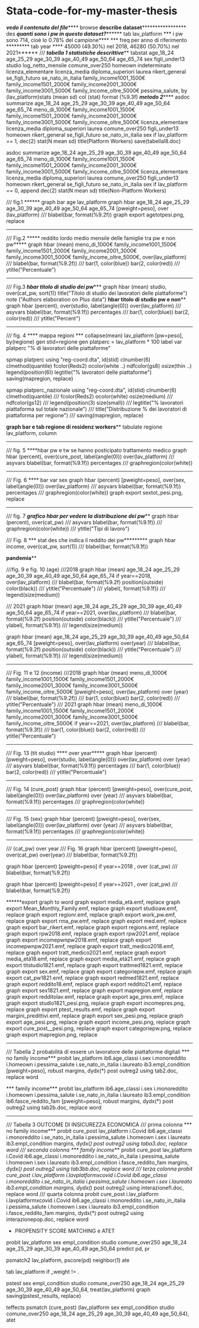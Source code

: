 # Stata-code-for-my-master-thesis
*****vedo il contenuto del file*********
browse
****describe dataset*********************
des
***quanti sono i pw in questo dataset?*********
tab lav_platform
*** i pw sono 714, cioè lo 0.78% del campione****
*** freq per anno di riferimento *********
tab year
**** 45000 (49.30%) nel 2018, 46280 (50.70%) nel 2021******
///
***tabella 1 statistiche descrittive*****
tabstat age_18_24 age_25_29 age_30_39 age_40_49 age_50_64 age_65_74
sex figli_under13 studio log_netto_mensile comune_over250 homeown
indeterminato licenza_elementare licenza_media diploma_superiori
laurea rikert_general se_figli_futuro se_nato_in_italia
family_income1001_1500€ family_income1501_2000€
family_income2001_3000€ family_income3001_5000€
family_income_oltre_5000€ pessima_salute, by (lav_platform)stats (mean
sd) col (stat) format (%9.3f)
*********metodo 2*************
asdoc summarize age_18_24 age_25_29 age_30_39 age_40_49 age_50_64
age_65_74 meno_di_1000€ family_income1001_1500€
family_income1501_2000€ family_income2001_3000€
family_income3001_5000€ family_income_oltre_5000€ licenza_elementare
licenza_media diploma_superiori laurea comune_over250 figli_under13
homeown rikert_general se_figli_futuro se_nato_in_italia sex if
lav_platform == 1,  dec(2) stat(N mean sd) title(Platform Workers)
save(tabellal8.doc)

asdoc summarize age_18_24 age_25_29 age_30_39 age_40_49 age_50_64
age_65_74 meno_di_1000€ family_income1001_1500€
family_income1501_2000€ family_income2001_3000€
family_income3001_5000€ family_income_oltre_5000€ licenza_elementare
licenza_media diploma_superiori laurea comune_over250 figli_under13
homeown rikert_general se_figli_futuro se_nato_in_italia sex if
lav_platform == 0, append dec(2) stat(N mean sd) title(Non-Platform
Workers)

/// fig.1
****** graph bar age lav_platform
graph hbar age_18_24 age_25_29 age_30_39 age_40_49 age_50_64 age_65_74
[pweight=peso], over (lav_platform) ///
blabel(bar, format(%9.2f))
graph export agetotpesi.png, replace
*********
/// Fig.2
***** reddito lordo medio mensile delle famiglie tra pw e non pw*****
graph hbar (mean) meno_di_1000€ family_income1001_1500€
family_income1501_2000€ family_income2001_3000€
family_income3001_5000€ family_income_oltre_5000€, over(lav_platform)
///
blabel(bar, format(%9.2f)) ///
bar(1, color(blue)) bar(2, color(red)) ///
ytitle("Percentuale")
***********
/// Fig.3
***hbar titolo di studio dei pw******
graph hbar (mean) studio, over(cat_pw, sort(1)) title("Titolo di
studio dei lavoratori delle piattaforme") note ("Authors elaboration
on Plus data")
****hbar titolo di studio pw e non******
graph hbar (percent), over(studio, label(angle(0))) over(lav_platform) ///
asyvars blabel(bar, format(%9.1f)) percentages ///
bar(1, color(blue)) bar(2, color(red)) ///
ytitle("Percent")

*****
/// fig. 4
**** mappa regioni ***
collapse(mean) lav_platform [pw=peso], by(regione)
gen stid=regione
gen platperc = lav_platform * 100
label var platperc "% di lavoratori delle piattaforme"

spmap platperc using "reg-coord.dta", id(stid) clnumber(6)
clmethod(quantile) fcolor(Reds2) ocolor(white ..) ndfcolor(gs8)
osize(thin ..) legend(position(6)) legtitle("% lavoratori delle
piattaforme") saving(mapregion, replace)

spmap platperc_nazionale using "reg-coord.dta", id(stid) clnumber(6)
clmethod(quantile) ///
fcolor(Reds2) ocolor(white) osize(medium) ///
ndfcolor(gs12) ///
legend(position(3) size(small)) ///
legtitle("% lavoratori piattaforma sul totale nazionale") ///
title("Distribuzione % dei lavoratori di piattaforma per regione") ///
saving(mapregion, replace)


****graph bar e tab regione di residenz workers******
tabulate regione lav_platform, column
*****
/// fig. 5
****hbar pw e tw se hanno posticipato trattamento medico
graph hbar (percent), over(cure_post, label(angle(0))) over(lav_platform) ///
asyvars blabel(bar, format(%9.1f)) percentages ///
graphregion(color(white))

******
/// Fig. 6
**** bar var sex
graph hbar (percent) [pweight=peso], over(sex, label(angle(0)))
over(lav_platform) ///
asyvars blabel(bar, format(%9.1f)) percentages ///
graphregion(color(white))
graph export sextot_pesi.png, replace

*****
/// fig. 7
***grafico hbar per vedere la distribuzione dei pw*****
graph hbar (percent), over(cat_pw) ///
asyvars blabel(bar, format(%9.1f)) ///
graphregion(color(white)) ///
ytitle("Tipi di lavoro")

/// Fig. 8
*** stat des che indica il reddito dei pw*********
graph hbar income, over(cat_pw, sort(1)) ///
blabel(bar, format(%9.1f))

****pandemia******

///fig. 9 e fig. 10 (age)
///2018
graph hbar (mean) age_18_24 age_25_29 age_30_39 age_40_49 age_50_64
age_65_74 if year==2018, over(lav_platform) ///
blabel(bar, format(%9.2f) position(outside) color(black)) ///
ytitle("Percentuale") ///
ylabel(, format(%9.1f)) ///
legend(size(medium))


/// 2021
graph hbar (mean) age_18_24 age_25_29 age_30_39 age_40_49 age_50_64
age_65_74 if year==2021, over(lav_platform) ///
blabel(bar, format(%9.2f) position(outside) color(black)) ///
ytitle("Percentuale") ///
ylabel(, format(%9.1f)) ///
legend(size(medium))

graph hbar (mean) age_18_24 age_25_29 age_30_39 age_40_49 age_50_64
age_65_74 [pweight=peso], over(lav_platform) over(year) ///
blabel(bar, format(%9.2f) position(outside) color(black)) ///
ytitle("Percentuale") ///
ylabel(, format(%9.1f)) ///
legend(size(medium))

*****
/// Fig. 11 e 12 (income)
///2018
graph hbar (mean) meno_di_1000€ family_income1001_1500€
family_income1501_2000€ family_income2001_3000€
family_income3001_5000€ family_income_oltre_5000€ [pweight=peso],
over(lav_platform) over (year) ///
blabel(bar, format(%9.2f)) ///
bar(1, color(blue)) bar(2, color(red)) ///
ytitle("Percentuale")
/// 2021
graph hbar (mean) meno_di_1000€ family_income1001_1500€
family_income1501_2000€ family_income2001_3000€
family_income3001_5000€ family_income_oltre_5000€ if year==2021,
over(lav_platform) ///
blabel(bar, format(%9.3f)) ///
bar(1, color(blue)) bar(2, color(red)) ///
ytitle("Percentuale")
*******
/// Fig. 13 (tit studio)
**** over year*****
graph hbar (percent) [pweight=peso], over(studio, label(angle(0)))
over(lav_platform) over (year) ///
asyvars blabel(bar, format(%9.1f)) percentages ///
bar(1, color(blue)) bar(2, color(red)) ///
ytitle("Percentuale")
*********
/// Fig. 14 (cure_post)
graph hbar (percent) [pweight=peso], over(cure_post, label(angle(0)))
over(lav_platform) over (year) ///
asyvars blabel(bar, format(%9.1f)) percentages ///
graphregion(color(white))
*******
/// Fig. 15 (sex)
graph hbar (percent) [pweight=peso], over(sex, label(angle(0)))
over(lav_platform) over (year) ///
asyvars blabel(bar, format(%9.1f)) percentages ///
graphregion(color(white))
*****
/// (cat_pw) over year
/// Fig. 16
graph hbar (percent) [pweight=peso], over(cat_pw) over(year) ///
blabel(bar, format(%9.2f))

graph hbar (percent) [pweight=peso] if year==2018 , over (cat_pw) ///
blabel(bar, format(%9.2f))

graph hbar (percent) [pweight=peso] if year==2021 , over (cat_pw) ///
blabel(bar, format(%9.2f))


******export graph to word
graph export media_età.emf, replace
graph export Mean_Monthly_Family.emf, replace
graph export studioaw.emf, replace
graph export regionr.emf, replace
graph export work_pw.emf, replace
graph export rma_pw.emf, replace
graph export med.emf, replace
graph export bar_rikert.emf, replace
graph export regions.emf, replace
graph export rpw2018.emf, replace
graph export rpw2021.emf, replace
graph export incomepwnpw2018.emf, replace
graph export incomepwnpw2021.emf, replace
graph export tratt_medico2018.emf, replace
graph export tratt_medico2021.emf, replace
graph export media_età18.emf, replace
graph export media_età21.emf, replace
graph export titstudio1821.emf, replace
graph export trattmed1821.emf, replace
graph export sex.emf, replace
graph export categoriepw.emf, replace
graph export cat_pw1821.emf, replace
graph export redmed1821.emf, replace
graph export reddito18.emf, replace
graph export reddito21.emf, replace
graph export sex1821.emf, replace
graph export mapregion.emf, replace
graph export redditolav.emf, replace
graph export age_pres.emf, replace
graph export studio1821_pesi.png, replace
graph export incomepres.png, replace
graph export ptest_results.emf, replace
graph export margini_predittivi.emf, replace
graph export sex_pesi.png, replace
graph export age_pesi.png, replace
graph export income_pesi.png, replace
graph export cure_post__pesi.png, replace
graph export categoriepw.png, replace
graph export mapregion.png, replace

******
/// Tabella 2 probabilità di essere un lavoratore delle piattaforme digitali
*** no family income***
probit lav_platform ib6.age_classi i.sex i.monoreddito i.homeown
i.pessima_salute i.se_nato_in_italia i.laureato ib3.empl_condition
[pweight=peso], robust
margins, dydx(*) post
outreg2 using tab2.doc, replace word

*** family income***
probit lav_platform ib6.age_classi i.sex i.monoreddito i.homeown
i.pessima_salute i.se_nato_in_italia i.laureato ib3.empl_condition
ib6.fasce_reddito_fam [pweight=peso], robust
margins, dydx(*) post
outreg2 using tab2b.doc, replace word
******
/// Tabella 3 OUTCOME DI INSICUREZZA ECONOMICA
/// prima colonna
*** no family income***
probit cure_post lav_platform i.Covid ib6.age_classi i.monoreddito
i.se_nato_in_italia i.pessima_salute i.homeown i.sex i.laureato
ib3.empl_condition
margins, dydx(*) post
outreg2 using taba3.doc, replace word
/// seconda colonna
*** family income***
probit cure_post lav_platform i.Covid ib6.age_classi  i.monoreddito
i.se_nato_in_italia i.pessima_salute i.homeown i.sex i.laureato
ib3.empl_condition i.fasce_reddito_fam
margins, dydx(*) post
outreg2 using tab3bb.doc, replace word
/// terza colonna
probit cure_post i.lav_platform i.lavplatformxcovid i.Covid
ib6.age_classi i.monoreddito i.se_nato_in_italia i.pessima_salute
i.homeown i.sex i.laureato ib3.empl_condition
margins, dydx(*) post
outreg2 using interazionefl.doc, replace word
/// quarta colonna
probit cure_post i.lav_platform i.lavplatformxcovid i.Covid
ib6.age_classi  i.monoreddito i.se_nato_in_italia i.pessima_salute
i.homeown i.sex i.laureato ib3.empl_condition i.fasce_reddito_fam
margins, dydx(*) post
outreg2 using interazionepop.doc, replace word

* PROPENSITY SCORE MATCHING e ATET

probit lav_platform sex empl_condition studio comune_over250 age_18_24
age_25_29 age_30_39 age_40_49 age_50_64
predict pd, pr

psmatch2 lav_platform, pscore(pd) neighbor(1) ate

tab lav_platform if _weight != .

pstest sex empl_condition studio comune_over250 age_18_24 age_25_29
age_30_39 age_40_49 age_50_64, treat(lav_platform) graph
saving(pstest_results, replace)


teffects psmatch (cure_post) (lav_platform sex empl_condition studio
comune_over250 age_18_24 age_25_29 age_30_39 age_40_49 age_50_64),
atet
